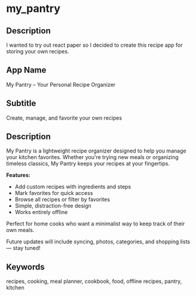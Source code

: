 # my_pantry

## Description
I wanted to try out react paper so I decided to create this recipe app for storing your own recipes.

## App Name
My Pantry – Your Personal Recipe Organizer

## Subtitle
Create, manage, and favorite your own recipes

## Description
My Pantry is a lightweight recipe organizer designed to help you manage your kitchen favorites. Whether you're trying new meals or organizing timeless classics, My Pantry keeps your recipes at your fingertips.

**Features:**
- Add custom recipes with ingredients and steps
- Mark favorites for quick access
- Browse all recipes or filter by favorites
- Simple, distraction-free design
- Works entirely offline

Perfect for home cooks who want a minimalist way to keep track of their own meals.

Future updates will include syncing, photos, categories, and shopping lists — stay tuned!

## Keywords
recipes, cooking, meal planner, cookbook, food, offline recipes, pantry, kitchen

